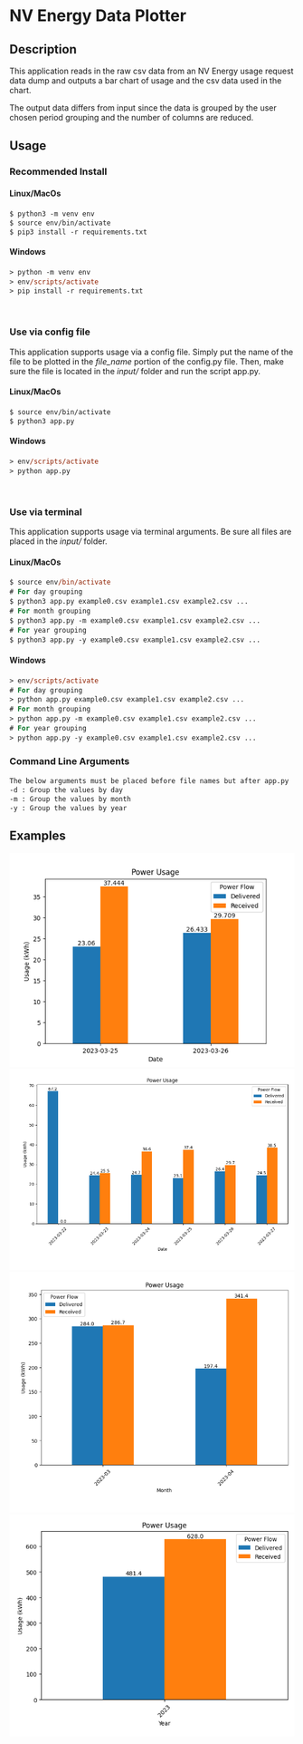 # NV Energy Data Plotter

## Description
This application reads in the raw csv data from an NV Energy usage request data dump and outputs a bar chart of usage and the csv data used in the chart. 

The output data differs from input since the data is grouped by the user chosen period grouping and the number of columns are reduced.

## Usage

### Recommended Install

#### Linux/MacOs
```console
$ python3 -m venv env
$ source env/bin/activate
$ pip3 install -r requirements.txt
```

#### Windows
```ps
> python -m venv env
> env/scripts/activate
> pip install -r requirements.txt
```

<br>

### Use via config file
This application supports usage via a config file. Simply put the name of the file to be plotted in the _file_name_ portion of the config.py file. Then, make sure the file is located in the _input/_ folder and run the script app.py.

#### Linux/MacOs
```console
$ source env/bin/activate
$ python3 app.py
```

#### Windows
```ps
> env/scripts/activate
> python app.py
```

<br>

### Use via terminal
This application supports usage via terminal arguments. Be sure all files are placed in the _input/_ folder.

#### Linux/MacOs
```ps
$ source env/bin/activate
# For day grouping
$ python3 app.py example0.csv example1.csv example2.csv ...
# For month grouping
$ python3 app.py -m example0.csv example1.csv example2.csv ...
# For year grouping
$ python3 app.py -y example0.csv example1.csv example2.csv ...
```

#### Windows
```ps
> env/scripts/activate
# For day grouping
> python app.py example0.csv example1.csv example2.csv ...
# For month grouping
> python app.py -m example0.csv example1.csv example2.csv ...
# For year grouping
> python app.py -y example0.csv example1.csv example2.csv ...
```

### Command Line Arguments
```
The below arguments must be placed before file names but after app.py
-d : Group the values by day 
-m : Group the values by month
-y : Group the values by year
```

## Examples
<img src="./readme_img/Figure_1.png">

<img src="./readme_img/Figure_2_0.png">

<img src="./readme_img/Figure_3.png">

<img src="./readme_img/Figure_4.png">